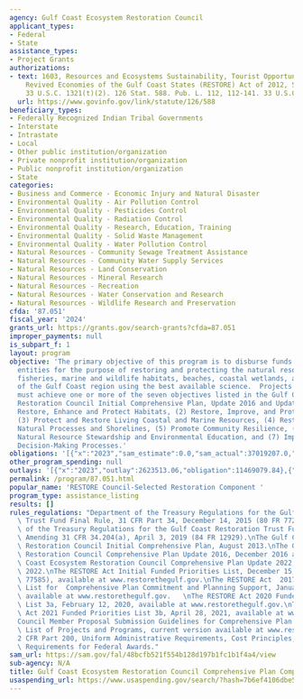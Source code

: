 ```yaml
---
agency: Gulf Coast Ecosystem Restoration Council
applicant_types:
- Federal
- State
assistance_types:
- Project Grants
authorizations:
- text: 1603, Resources and Ecosystems Sustainability, Tourist Opportunities, and
    Revived Economies of the Gulf Coast States (RESTORE) Act of 2012, Sec. 1603(2);
    33 U.S.C. 1321(t)(2). 126 Stat. 588. Pub. L. 112, 112-141. 33 U.S.C. &sect; 1321(t)(2).
  url: https://www.govinfo.gov/link/statute/126/588
beneficiary_types:
- Federally Recognized Indian Tribal Governments
- Interstate
- Intrastate
- Local
- Other public institution/organization
- Private nonprofit institution/organization
- Public nonprofit institution/organization
- State
categories:
- Business and Commerce - Economic Injury and Natural Disaster
- Environmental Quality - Air Pollution Control
- Environmental Quality - Pesticides Control
- Environmental Quality - Radiation Control
- Environmental Quality - Research, Education, Training
- Environmental Quality - Solid Waste Management
- Environmental Quality - Water Pollution Control
- Natural Resources - Community Sewage Treatment Assistance
- Natural Resources - Community Water Supply Services
- Natural Resources - Land Conservation
- Natural Resources - Mineral Research
- Natural Resources - Recreation
- Natural Resources - Water Conservation and Research
- Natural Resources - Wildlife Research and Preservation
cfda: '87.051'
fiscal_year: '2024'
grants_url: https://grants.gov/search-grants?cfda=87.051
improper_payments: null
is_subpart_f: 1
layout: program
objective: 'The primary objective of this program is to disburse funds to eligible
  entities for the purpose of restoring and protecting the natural resources, ecosystems,
  fisheries, marine and wildlife habitats, beaches, coastal wetlands, and economy
  of the Gulf Coast region using the best available science.  Projects and programs
  must achieve one or more of the seven objectives listed in the Gulf Coast Ecosystem
  Restoration Council Initial Comprehensive Plan, Update 2016 and Update 2022:  (1)
  Restore, Enhance and Protect Habitats, (2) Restore, Improve, and Protect Water Resources,
  (3) Protect and Restore Living Coastal and Marine Resources, (4) Restore and Enhance
  Natural Processes and Shorelines, (5) Promote Community Resilience, (6) Promote
  Natural Resource Stewardship and Environmental Education, and (7) Improve Science-Based
  Decision-Making Processes.'
obligations: '[{"x":"2023","sam_estimate":0.0,"sam_actual":37019207.0,"usa_spending_actual":3998274.85},{"x":"2024","sam_estimate":0.0,"sam_actual":151139749.0,"usa_spending_actual":163077312.66},{"x":"2025","sam_estimate":0.0,"sam_actual":150000000.0,"usa_spending_actual":17233801.03}]'
other_program_spending: null
outlays: '[{"x":"2023","outlay":2623513.06,"obligation":11469079.84},{"x":"2024","outlay":287941.08,"obligation":156573850.0},{"x":"2025","outlay":0.0,"obligation":0.0}]'
permalink: /program/87.051.html
popular_name: 'RESTORE Council-Selected Restoration Component '
program_type: assistance_listing
results: []
rules_regulations: "Department of the Treasury Regulations for the Gulf Coast Restoration\
  \ Trust Fund Final Rule, 31 CFR Part 34, December 14, 2015 (80 FR 77239). \nDepartment\
  \ of the Treasury Regulations for the Gulf Coast Restoration Trust Fund Final Rule\
  \ Amending 31 CFR 34.204(a), April 3, 2019 (84 FR 12929).\nThe Gulf Coast Ecosystem\
  \ Restoration Council Initial Comprehensive Plan, August 2013.\nThe Gulf Coast Ecosystem\
  \ Restoration Council Comprehensive Plan Update 2016, December 2016 and The Gulf\
  \ Coast Ecosystem Restoration Council Comprehensive Plan Update 2022, September\
  \ 2022.\nThe RESTORE Act Initial Funded Priorities List, December 15, 2015 (80 FR\
  \ 77585), available at www.restorethegulf.gov.\nThe RESTORE Act  2017 Funded Priorities\
  \ List for  Comprehensive Plan Commitment and Planning Support, January 24, 2018,\
  \ available at www.restorethegulf.gov.   \nThe RESTORE Act 2020 Funded Priorities\
  \ List 3a, February 12, 2020, available at www.restorethegulf.gov.\nThe RESTORE\
  \ Act 2021 Funded Priorities List 3b, April 28, 2021, available at www.restorethegulf.gov.\n\
  Council Member Proposal Submission Guidelines for Comprehensive Plan Funded Priorities\
  \ List of Projects and Programs, current version available at www.restorethegulf.gov.\n\
  2 CFR Part 200, Uniform Administrative Requirements, Cost Principles, and Audit\
  \ Requirements for Federal Awards."
sam_url: https://sam.gov/fal/48bcfb521f554b128d197b1fc1b1f4a4/view
sub-agency: N/A
title: Gulf Coast Ecosystem Restoration Council Comprehensive Plan Component Program
usaspending_url: https://www.usaspending.gov/search/?hash=7b6ef4106dbe52ce320f320cd16e711f
---
```


